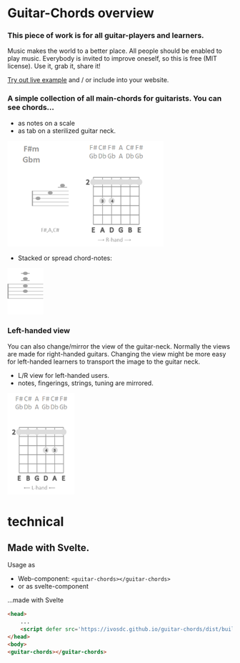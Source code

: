 # Guitar-Chords overview
### This piece of work is for all guitar-players and learners.
Music makes the world to a better place. All people should be enabled to play music. Everybody is invited to improve oneself, so this is free (MIT license).
Use it, grab it, share it!

[Try out live example](https://ivosdc.github.io/guitar-chords/dist "Guitar tuner Example")
and / or include into your website.

### A simple collection of all main-chords for guitarists. You can see chords...
- as notes on a scale
- as tab on a sterilized guitar neck.

<img src="./assets/guitar-chord-viewer.png" alt="guitar-chord-viewer" width="350" />

- Stacked or spread chord-notes: 
 
<img src="./assets/chord-notes-stacked.png" alt="chord-notes" width="80" />


### Left-handed view
You can also change/mirror the view of the guitar-neck. Normally the views are made for right-handed guitars.
Changing the view might be more easy for left-handed learners to transport the image to the guitar neck.

- L/R view for left-handed users.
- notes, fingerings, strings, tuning are mirrored.

<img src="./assets/guitar-chord-viewer-left-hand.png" alt="left-handed-view" width="150"/>


# technical
## Made with Svelte. <guitar-chords></guitar-chords>
Usage as 
- Web-component: `<guitar-chords></guitar-chords>`
- or as svelte-component


...made with Svelte



```html
<head>
    ...
    <script defer src='https://ivosdc.github.io/guitar-chords/dist/build/guitar-chords.js'></script>
</head>
<body>
<guitar-chords></guitar-chords>
```
